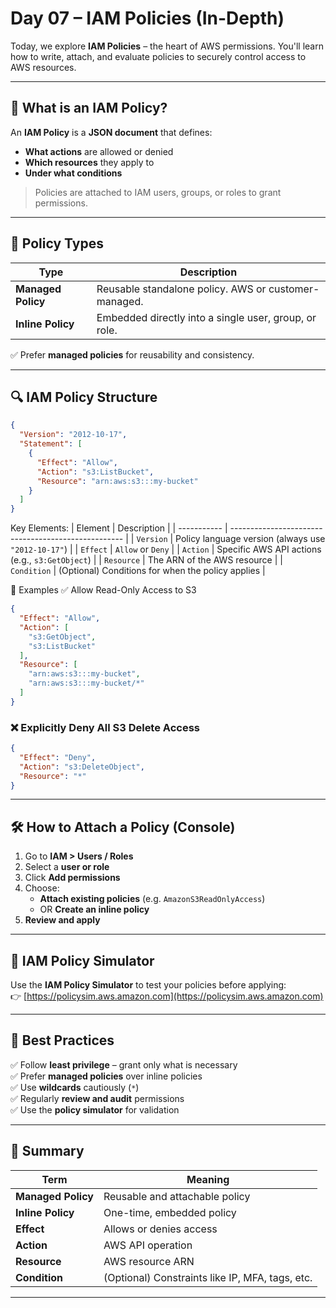 # Day 07 – IAM Policies (In-Depth)

Today, we explore **IAM Policies** – the heart of AWS permissions. You'll learn how to write, attach, and evaluate policies to securely control access to AWS resources.

---

## 🧾 What is an IAM Policy?

An **IAM Policy** is a **JSON document** that defines:
- **What actions** are allowed or denied
- **Which resources** they apply to
- **Under what conditions**

> Policies are attached to IAM users, groups, or roles to grant permissions.

---

## 🧱 Policy Types

| Type              | Description                                                |
|-------------------|------------------------------------------------------------|
| **Managed Policy** | Reusable standalone policy. AWS or customer-managed.       |
| **Inline Policy**  | Embedded directly into a single user, group, or role.      |

✅ Prefer **managed policies** for reusability and consistency.

---

## 🔍 IAM Policy Structure

```json
{
  "Version": "2012-10-17",
  "Statement": [
    {
      "Effect": "Allow",
      "Action": "s3:ListBucket",
      "Resource": "arn:aws:s3:::my-bucket"
    }
  ]
}
```

Key Elements:
| Element     | Description                                         |
| ----------- | --------------------------------------------------- |
| `Version`   | Policy language version (always use `"2012-10-17"`) |
| `Effect`    | `Allow` or `Deny`                                   |
| `Action`    | Specific AWS API actions (e.g., `s3:GetObject`)     |
| `Resource`  | The ARN of the AWS resource                         |
| `Condition` | (Optional) Conditions for when the policy applies   |



📌 Examples
✅ Allow Read-Only Access to S3

```json
{
  "Effect": "Allow",
  "Action": [
    "s3:GetObject",
    "s3:ListBucket"
  ],
  "Resource": [
    "arn:aws:s3:::my-bucket",
    "arn:aws:s3:::my-bucket/*"
  ]
}
```


### ❌ Explicitly Deny All S3 Delete Access

```json
{
  "Effect": "Deny",
  "Action": "s3:DeleteObject",
  "Resource": "*"
}
```

---

## 🛠️ How to Attach a Policy (Console)

1. Go to **IAM > Users / Roles**
2. Select a **user or role**
3. Click **Add permissions**
4. Choose:
   - **Attach existing policies** (e.g. `AmazonS3ReadOnlyAccess`)
   - OR **Create an inline policy**
5. **Review and apply**

---

## 🔎 IAM Policy Simulator

Use the **IAM Policy Simulator** to test your policies before applying:  
👉 [https://policysim.aws.amazon.com](https://policysim.aws.amazon.com)

---

## 🔐 Best Practices

✅ Follow **least privilege** – grant only what is necessary  
✅ Prefer **managed policies** over inline policies  
✅ Use **wildcards** cautiously (`*`)  
✅ Regularly **review and audit** permissions  
✅ Use the **policy simulator** for validation

---

## 🧠 Summary

| Term           | Meaning                                      |
|----------------|----------------------------------------------|
| **Managed Policy** | Reusable and attachable policy           |
| **Inline Policy**  | One-time, embedded policy                |
| **Effect**         | Allows or denies access                  |
| **Action**         | AWS API operation                        |
| **Resource**       | AWS resource ARN                         |
| **Condition**      | (Optional) Constraints like IP, MFA, tags, etc. |

---
